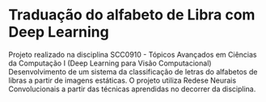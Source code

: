 # Traduação do alfabeto de Libra com Deep Learning
Projeto realizado na disciplina SCC0910 - Tópicos Avançados em Ciências da Computação I (Deep Learning para Visão Computacional)
Desenvolvimento de um sistema da classificação de letras do alfabetos de libras a partir de imagens estáticas. O projeto utiliza Redese Neurais Convolucionais a partir das técnicas aprendidas no decorrer da disciplina.
